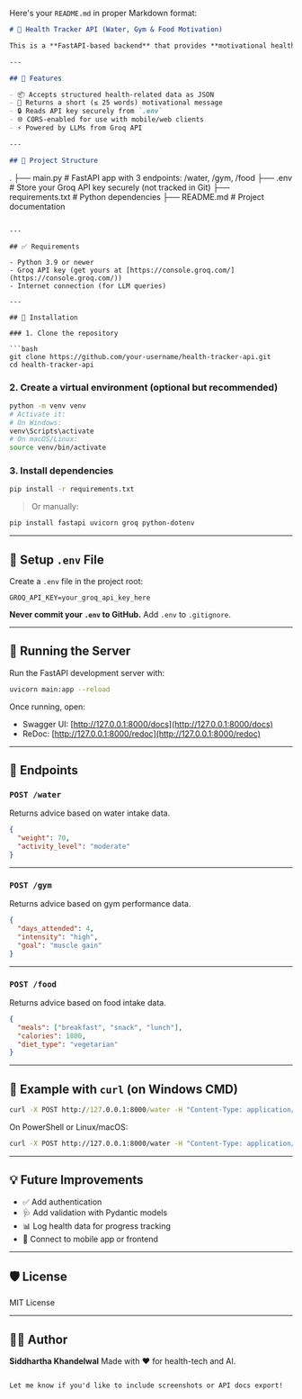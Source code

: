 Here's your `README.md` in proper Markdown format:

```markdown
# 🚀 Health Tracker API (Water, Gym & Food Motivation)

This is a **FastAPI-based backend** that provides **motivational health guidance** using Groq's LLMs. It analyzes input data for water intake, gym routines, and food habits, then returns short, personalized advice powered by a Groq-hosted model like `deepseek-r1-distill-llama-70b`.

---

## 🧠 Features

- 📦 Accepts structured health-related data as JSON
- 💬 Returns a short (≤ 25 words) motivational message
- 🔒 Reads API key securely from `.env`
- 🌐 CORS-enabled for use with mobile/web clients
- ⚡ Powered by LLMs from Groq API

---

## 📁 Project Structure

```

.
├── main.py              # FastAPI app with 3 endpoints: /water, /gym, /food
├── .env                 # Store your Groq API key securely (not tracked in Git)
├── requirements.txt     # Python dependencies
├── README.md            # Project documentation

````

---

## ✅ Requirements

- Python 3.9 or newer
- Groq API key (get yours at [https://console.groq.com/](https://console.groq.com/))
- Internet connection (for LLM queries)

---

## 🔧 Installation

### 1. Clone the repository

```bash
git clone https://github.com/your-username/health-tracker-api.git
cd health-tracker-api
````

### 2. Create a virtual environment (optional but recommended)

```bash
python -m venv venv
# Activate it:
# On Windows:
venv\Scripts\activate
# On macOS/Linux:
source venv/bin/activate
```

### 3. Install dependencies

```bash
pip install -r requirements.txt
```

> Or manually:

```bash
pip install fastapi uvicorn groq python-dotenv
```

---

## 🔐 Setup `.env` File

Create a `.env` file in the project root:

```
GROQ_API_KEY=your_groq_api_key_here
```

**Never commit your `.env` to GitHub.** Add `.env` to `.gitignore`.

---

## 🚀 Running the Server

Run the FastAPI development server with:

```bash
uvicorn main:app --reload
```

Once running, open:

* Swagger UI: [http://127.0.0.1:8000/docs](http://127.0.0.1:8000/docs)
* ReDoc: [http://127.0.0.1:8000/redoc](http://127.0.0.1:8000/redoc)

---

## 🔄 Endpoints

### `POST /water`

Returns advice based on water intake data.

```json
{
  "weight": 70,
  "activity_level": "moderate"
}
```

---

### `POST /gym`

Returns advice based on gym performance data.

```json
{
  "days_attended": 4,
  "intensity": "high",
  "goal": "muscle gain"
}
```

---

### `POST /food`

Returns advice based on food intake data.

```json
{
  "meals": ["breakfast", "snack", "lunch"],
  "calories": 1800,
  "diet_type": "vegetarian"
}
```

---

## 🧪 Example with `curl` (on Windows CMD)

```cmd
curl -X POST http://127.0.0.1:8000/water -H "Content-Type: application/json" -d "{\"weight\": 70, \"activity_level\": \"moderate\"}"
```

On PowerShell or Linux/macOS:

```bash
curl -X POST http://127.0.0.1:8000/water -H "Content-Type: application/json" -d '{"weight": 70, "activity_level": "moderate"}'
```

---

## 💡 Future Improvements

* ✅ Add authentication
* 🩺 Add validation with Pydantic models
* 📊 Log health data for progress tracking
* 📱 Connect to mobile app or frontend

---

## 🛡️ License

MIT License

---

## 🙋‍♂️ Author

**Siddhartha Khandelwal**
Made with ❤️ for health-tech and AI.

```

Let me know if you'd like to include screenshots or API docs export!
```
